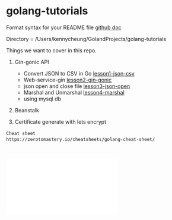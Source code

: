 # golang-tutorials

Format syntax for your README file [github doc](https://docs.github.com/en/get-started/writing-on-github/getting-started-with-writing-and-formatting-on-github/basic-writing-and-formatting-syntax)

Directory = /Users/kennycheung/GolandProjects/golang-tutorials

Things we want to cover in this repo.


1. Gin-gonic API
     - Convert JSON to CSV in Go [lesson1-json-csv](https://github.com/erniespawn/golang-tutorials/tree/lesson1-json-csv)
     - Web-service-gin           [lesson2-gin-gonic](https://github.com/erniespawn/golang-tutorials/tree/lesson2-gin-gonic)
     - json open and close file  [lesson3-json-open](https://github.com/erniespawn/golang-tutorials/tree/lesson3-json-open)
     - Marshal and Unmarshal     [lesson4-marshal](https://github.com/erniespawn/golang-tutorials/tree/lesson4-marshal)
     - using mysql db


2. Beanstalk


3. Certificate generate with lets encrypt





```azure
Cheat sheet
https://zerotomastery.io/cheatsheets/golang-cheat-sheet/



```

![sheeet](go-cheat-sheet.pdf)